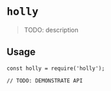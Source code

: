# `holly`

> TODO: description

## Usage

```
const holly = require('holly');

// TODO: DEMONSTRATE API
```

